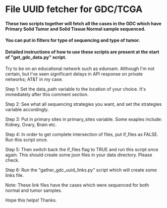 <h1>File UUID fetcher for GDC/TCGA</h1>

<h4>These two scripts together will fetch all the cases in the GDC which have Primary Solid Tumor and Solid Tissue Normal sample sequenced.</h4>
<h4>You can put in filters for type of sequencing and type of tumor.</h4>

<h4>Detailed instructions of how to use these scripts are present at the start of "get_gdc_data.py" script.</h4>


Try to be on an educational network such as eduroam. Although I'm not certain, but I've 
seen significant delays in API response on private networks; AT&T in my case.

Step 1: Set the data_path variable to the location of your choice. It's immediately after 
	this comment section.

Step 2: See what all sequencing strategies you want, and set the strategies variable 
	accordingly.

Step 3: Put in primary sites in primary_sites variable. Some exaples include: Kidney, 
	Ovary, Brain etc.

Step 4: In order to get complete intersection of files, put if_files as FALSE. Run this
	script once.

Step 5: Then switch back the if_files flag to TRUE and run this script once again. This
	should create some json files in your data directory. Please check.

Step 6: Run the "gather_gdc_uuid_links.py" script which will create some links file.

Note: These link files have the cases which were sequenced for both normal and tumor
	samples. 

Hope this helps! Thanks.
